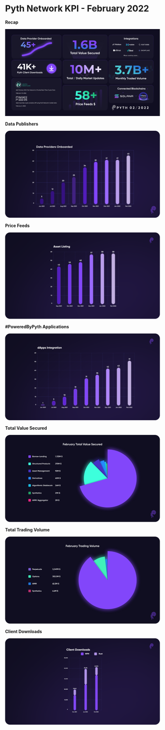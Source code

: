 # Pyth Network KPI - February 2022

**Recap**

![1_XdpHlpsrX4nd0yZKSDmb2g (1).png](../../.gitbook/assets/kpi/february-22/1_XdpHlpsrX4nd0yZKSDmb2g_(1).png)

**Data Publishers**

![data_pubs.png](../../.gitbook/assets/kpi/february-22/Data_Providers.png)

**Price Feeds**

![price_feeds.png](../../.gitbook/assets/kpi/february-22/Price_Feeds_.png)

**#PoweredByPyth Applications**

![integrated_dapps.png](../../.gitbook/assets/kpi/february-22/dApp_Integration.png)

**Total Value Secured**

![1_SkzfL5NEHGWNi7gyJD4FVA.png](../../.gitbook/assets/kpi/february-22/1_SkzfL5NEHGWNi7gyJD4FVA.png)

**Total Trading Volume**

![1_UCJQodId7BtQHXas967Q8Q (1).png](../../.gitbook/assets/kpi/february-22/1_UCJQodId7BtQHXas967Q8Q_(1).png)

**Client Downloads**

![Client Downloads Cumulative Feb (1).png](../../.gitbook/assets/kpi/february-22/Client_Downloads_Cumulative_Feb_(1).png)